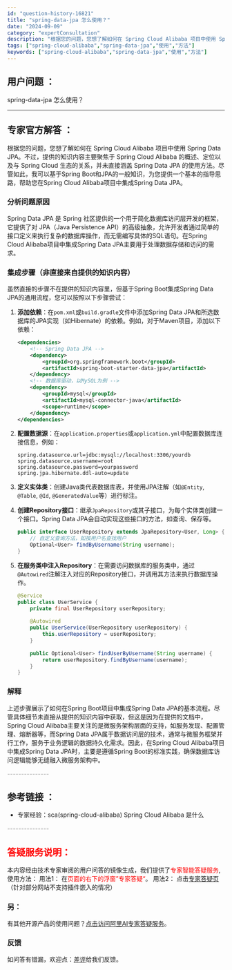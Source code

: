```yaml
---
id: "question-history-16821"
title: "spring-data-jpa 怎么使用？"
date: "2024-09-09"
category: "expertConsultation"
description: "根据您的问题，您想了解如何在 Spring Cloud Alibaba 项目中使用 Spring Data JPA。不过，提供的知识内容主要聚焦于 Spring Cloud Alibaba 的概述、定位以及与 Spring Cloud 生态的关系，并未直接涵盖 Spring Data JPA 的使用"
tags: ["spring-cloud-alibaba","spring-data-jpa","使用","方法"]
keywords: ["spring-cloud-alibaba","spring-data-jpa","使用","方法"]
---
```


## 用户问题 ： 
 spring-data-jpa 怎么使用？  

---------------
## 专家官方解答 ：

根据您的问题，您想了解如何在 Spring Cloud Alibaba 项目中使用 Spring Data JPA。不过，提供的知识内容主要聚焦于 Spring Cloud Alibaba 的概述、定位以及与 Spring Cloud 生态的关系，并未直接涵盖 Spring Data JPA 的使用方法。尽管如此，我可以基于Spring Boot和JPA的一般知识，为您提供一个基本的指导思路，帮助您在Spring Cloud Alibaba项目中集成Spring Data JPA。

### 分析问题原因

Spring Data JPA 是 Spring 社区提供的一个用于简化数据库访问层开发的框架，它提供了对 JPA（Java Persistence API）的高级抽象，允许开发者通过简单的接口定义来执行复杂的数据库操作，而无需编写具体的SQL语句。在Spring Cloud Alibaba项目中集成Spring Data JPA主要用于处理数据存储和访问的需求。

### 集成步骤（非直接来自提供的知识内容）

虽然直接的步骤不在提供的知识内容里，但基于Spring Boot集成Spring Data JPA的通用流程，您可以按照以下步骤尝试：

1. **添加依赖**：在`pom.xml`或`build.gradle`文件中添加Spring Data JPA和所选数据库的JPA实现（如Hibernate）的依赖。例如，对于Maven项目，添加以下依赖：

   ```xml
   <dependencies>
       <!-- Spring Data JPA -->
       <dependency>
           <groupId>org.springframework.boot</groupId>
           <artifactId>spring-boot-starter-data-jpa</artifactId>
       </dependency>
       <!-- 数据库驱动，以MySQL为例 -->
       <dependency>
           <groupId>mysql</groupId>
           <artifactId>mysql-connector-java</artifactId>
           <scope>runtime</scope>
       </dependency>
   </dependencies>
   ```

2. **配置数据源**：在`application.properties`或`application.yml`中配置数据库连接信息，例如：

   ```properties
   spring.datasource.url=jdbc:mysql://localhost:3306/yourdb
   spring.datasource.username=root
   spring.datasource.password=yourpassword
   spring.jpa.hibernate.ddl-auto=update
   ```

3. **定义实体类**：创建Java类代表数据库表，并使用JPA注解（如`@Entity`, `@Table`, `@Id`, `@GeneratedValue`等）进行标注。

4. **创建Repository接口**：继承`JpaRepository`或其子接口，为每个实体类创建一个接口。Spring Data JPA会自动实现这些接口的方法，如查询、保存等。

   ```java
   public interface UserRepository extends JpaRepository<User, Long> {
       // 自定义查询方法，如按用户名查找用户
       Optional<User> findByUsername(String username);
   }
   ```

5. **在服务类中注入Repository**：在需要访问数据库的服务类中，通过`@Autowired`注解注入对应的Repository接口，并调用其方法来执行数据库操作。

   ```java
   @Service
   public class UserService {
       private final UserRepository userRepository;
       
       @Autowired
       public UserService(UserRepository userRepository) {
           this.userRepository = userRepository;
       }
       
       public Optional<User> findUserByUsername(String username) {
           return userRepository.findByUsername(username);
       }
   }
   ```

### 解释

上述步骤展示了如何在Spring Boot项目中集成Spring Data JPA的基本流程。尽管具体细节未直接从提供的知识内容中获取，但这是因为在提供的文档中，Spring Cloud Alibaba主要关注的是微服务架构层面的支持，如服务发现、配置管理、熔断器等，而Spring Data JPA属于数据访问层的技术，通常与微服务框架并行工作，服务于业务逻辑的数据持久化需求。因此，在Spring Cloud Alibaba项目中集成Spring Data JPA时，主要是遵循Spring Boot的标准实践，确保数据库访问逻辑能够无缝融入微服务架构中。


<font color="#949494">---------------</font> 


## 参考链接 ：

* 专家经验：sca(spring-cloud-alibaba) Spring Cloud Alibaba 是什么 


 <font color="#949494">---------------</font> 
 


## <font color="#FF0000">答疑服务说明：</font> 

本内容经由技术专家审阅的用户问答的镜像生成，我们提供了<font color="#FF0000">专家智能答疑服务</font>,使用方法：
用法1： 在<font color="#FF0000">页面的右下的浮窗”专家答疑“</font>。
用法2： 点击[专家答疑页](https://answer.opensource.alibaba.com/docs/intro)（针对部分网站不支持插件嵌入的情况）
### 另：


有其他开源产品的使用问题？[点击访问阿里AI专家答疑服务](https://answer.opensource.alibaba.com/docs/intro)。
### 反馈
如问答有错漏，欢迎点：[差评](https://ai.nacos.io/user/feedbackByEnhancerGradePOJOID?enhancerGradePOJOId=16841)给我们反馈。
